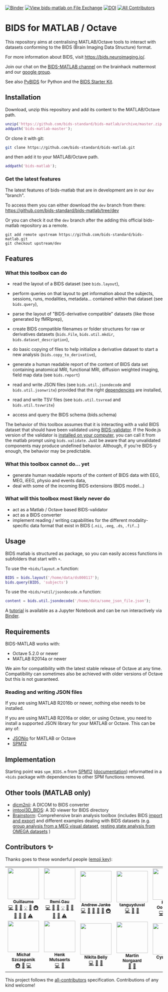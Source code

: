[![Binder](https://mybinder.org/badge_logo.svg)](https://mybinder.org/v2/gh/bids-standard/bids-matlab/master?filepath=examples/tutorial.ipynb)
[![View bids-matlab on File Exchange](https://www.mathworks.com/matlabcentral/images/matlab-file-exchange.svg)](https://nl.mathworks.com/matlabcentral/fileexchange/93740-bids-matlab)
[![DOI](https://zenodo.org/badge/DOI/10.5281/zenodo.5910584.svg)](https://doi.org/10.5281/zenodo.5910584)
[![All Contributors](https://img.shields.io/badge/all_contributors-13-orange.svg?style=flat-square)](#contributors-)

<!-- Add badges for MATLAB and Octave tests -->

# BIDS for MATLAB / Octave

This repository aims at centralising MATLAB/Octave tools to interact with
datasets conforming to the BIDS (Brain Imaging Data Structure) format.

For more information about BIDS, visit https://bids.neuroimaging.io/.

Join our chat on the
[BIDS-MATLAB channel](https://mattermost.brainhack.org/brainhack/channels/bids-matlab)
on the brainhack mattermost and our [google group](https://groups.google.com/g/bids-matlab).

See also [PyBIDS](https://github.com/bids-standard/pybids) for Python and the
[BIDS Starter Kit](https://github.com/bids-standard/bids-starter-kit).

## Installation

Download, unzip this repository and add its content to the MATLAB/Octave path.

```Matlab
unzip('https://github.com/bids-standard/bids-matlab/archive/master.zip');
addpath('bids-matlab-master');
```

Or clone it with git:

```bash
git clone https://github.com/bids-standard/bids-matlab.git
```

and then add it to your MATLAB/Octave path.

```Matlab
addpath('bids-matlab');
```

### Get the latest features

The latest features of bids-matlab that are in development are in our `dev`
"branch".

To access them you can either download the `dev` branch from there:
https://github.com/bids-standard/bids-matlab/tree/dev

Or you can check it out the `dev` branch after the adding this official
bids-matlab repository as a remote.

```
git add remote upstream https://github.com/bids-standard/bids-matlab.git
git checkout upstream/dev
```

## Features

### What this toolbox can do

- read the layout of a BIDS dataset (see `bids.layout`),
- perform queries on that layout to get information about the subjects,
  sessions, runs, modalities, metadata... contained within that dataset (see
  `bids.query`),
- parse the layout of "BIDS-derivative compatible" datasets (like those
  generated by fMRIprep),

- create BIDS compatible filenames or folder structures for raw or derivatives
  datasets (`bids.File`, `bids.util.mkdir`,
  `bids.dataset_description`),
- do basic copying of files to help initialize a derivative dataset
  to start a new analysis (`bids.copy_to_derivative`),

- generate a human readable report of the content of BIDS data set containing
  anatomical MRI, functional MRI, diffusion weighted imaging, field map data
  (see `bids.report`)
- read and write JSON files (see `bids.util.jsondecode` and
  `bids.util.jsonwrite`) provided that the right
  [dependencies](#reading-and-writing-json-files) are installed,
- read and write TSV files (see `bids.util.tsvread` and `bids.util.tsvwrite`)

- access and query the BIDS schema (bids.schema)

The behavior of this toolbox assumes that it is interacting with a valid BIDS
dataset that should have been validated using
[BIDS-validator](https://bids-standard.github.io/bids-validator/). If the
Node.js version of the validator is
[installed on your computer](https://github.com/bids-standard/bids-validator#quickstart),
you can call it from the matlab prompt using `bids.validate`. Just be aware that
any unvalidated components may produce undefined behavior. Although, if you're
BIDS-y enough, the behavior may be predictable.

### What this toolbox cannot do... yet

- generate human readable reports of the content of BIDS data with EEG, MEG,
  iEEG, physio and events data,
- deal with some of the incoming BIDS extensions (BIDS model...)

### What will this toolbox most likely never do

- act as a Matlab / Octave based BIDS-validator
- act as a BIDS converter
- implement reading / writing capabilities for the different modality-specific
  data format that exist in BIDS (`.nii`, `.eeg`, `.ds`, `.fif`...)

## Usage

BIDS matlab is structured as package, so you can easily access functions in subfolders
that start with `+`.

To use the `+bids/layout.m` function:

```Matlab
BIDS = bids.layout('/home/data/ds000117');
bids.query(BIDS, 'subjects')
```

To use the `+bids/+util/jsondecode.m` function:

```Matlab
content = bids.util.jsondecode('/home/data/some_json_file.json');
```

A
[tutorial](https://github.com/bids-standard/bids-matlab/blob/master/examples/tutorial.ipynb)
is available as a Jupyter Notebook and can be run interactively via
[Binder](https://mybinder.org/v2/gh/bids-standard/bids-matlab/master?filepath=examples/tutorial.ipynb).

## Requirements

BIDS-MATLAB works with:

- Octave 5.2.0 or newer
- MATLAB R2014a or newer

We aim for compatibility with the latest stable release of Octave at any time.
Compatibility can sometimes also be achieved with older versions of Octave but
this is not guaranteed.

### Reading and writing JSON files

If you are using MATLAB R2016b or newer, nothing else needs to be installed.

If you are using MATLAB R2016a or older, or using Octave, you need to install a
supported JSON library for your MATLAB or Octave. This can be any of:

- [JSONio](https://github.com/gllmflndn/JSONio) for MATLAB or Octave
- [SPM12](https://www.fil.ion.ucl.ac.uk/spm/software/spm12/)

## Implementation

Starting point was `spm_BIDS.m` from [SPM12](https://github.com/spm/spm12)
([documentation](https://en.wikibooks.org/wiki/SPM/BIDS#BIDS_parser_and_queries))
reformatted in a `+bids` package with dependencies to other SPM functions
removed.

## Other tools (MATLAB only)

- [dicm2nii](https://github.com/xiangruili/dicm2nii): A DICOM to BIDS
  converter
- [imtool3D_BIDS](https://github.com/tanguyduval/imtool3D_td): A 3D viewer for
  BIDS directory
- [Brainstorm](https://github.com/brainstorm-tools/brainstorm3): Comprehensive
  brain analysis toolbox (includes BIDS
  [import and export](https://neuroimage.usc.edu/brainstorm/ExportBids) and
  different examples dealing with BIDS datasets (e.g.
  [group analysis from a MEG visual dataset](https://neuroimage.usc.edu/brainstorm/Tutorials/VisualGroup),
  [resting state analysis from OMEGA datasets](https://neuroimage.usc.edu/brainstorm/Tutorials/RestingOmega#BIDS_specifications)
  )

## Contributors ✨

Thanks goes to these wonderful people
([emoji key](https://allcontributors.org/docs/en/emoji-key)):

<!-- ALL-CONTRIBUTORS-LIST:START - Do not remove or modify this section -->
<!-- prettier-ignore-start -->
<!-- markdownlint-disable -->
<table>
  <tr>
    <td align="center"><a href="https://github.com/gllmflndn"><img src="https://avatars0.githubusercontent.com/u/5950855?v=4?s=100" width="100px;" alt=""/><br /><sub><b>Guillaume</b></sub></a><br /><a href="https://github.com/bids-standard/bids-matlab/commits?author=gllmflndn" title="Code">💻</a> <a href="#design-gllmflndn" title="Design">🎨</a> <a href="https://github.com/bids-standard/bids-matlab/commits?author=gllmflndn" title="Documentation">📖</a> <a href="#example-gllmflndn" title="Examples">💡</a> <a href="#ideas-gllmflndn" title="Ideas, Planning, & Feedback">🤔</a> <a href="#infra-gllmflndn" title="Infrastructure (Hosting, Build-Tools, etc)">🚇</a> <a href="#maintenance-gllmflndn" title="Maintenance">🚧</a> <a href="#question-gllmflndn" title="Answering Questions">💬</a> <a href="https://github.com/bids-standard/bids-matlab/pulls?q=is%3Apr+reviewed-by%3Agllmflndn" title="Reviewed Pull Requests">👀</a> <a href="https://github.com/bids-standard/bids-matlab/commits?author=gllmflndn" title="Tests">⚠️</a></td>
    <td align="center"><a href="https://remi-gau.github.io/"><img src="https://avatars3.githubusercontent.com/u/6961185?v=4?s=100" width="100px;" alt=""/><br /><sub><b>Remi Gau</b></sub></a><br /><a href="https://github.com/bids-standard/bids-matlab/commits?author=Remi-Gau" title="Code">💻</a> <a href="#design-Remi-Gau" title="Design">🎨</a> <a href="https://github.com/bids-standard/bids-matlab/commits?author=Remi-Gau" title="Documentation">📖</a> <a href="#example-Remi-Gau" title="Examples">💡</a> <a href="#ideas-Remi-Gau" title="Ideas, Planning, & Feedback">🤔</a> <a href="#maintenance-Remi-Gau" title="Maintenance">🚧</a> <a href="#question-Remi-Gau" title="Answering Questions">💬</a> <a href="https://github.com/bids-standard/bids-matlab/pulls?q=is%3Apr+reviewed-by%3ARemi-Gau" title="Reviewed Pull Requests">👀</a> <a href="https://github.com/bids-standard/bids-matlab/commits?author=Remi-Gau" title="Tests">⚠️</a></td>
    <td align="center"><a href="http://apjanke.net"><img src="https://avatars2.githubusercontent.com/u/2618447?v=4?s=100" width="100px;" alt=""/><br /><sub><b>Andrew Janke</b></sub></a><br /><a href="https://github.com/bids-standard/bids-matlab/commits?author=apjanke" title="Code">💻</a> <a href="#design-apjanke" title="Design">🎨</a> <a href="https://github.com/bids-standard/bids-matlab/commits?author=apjanke" title="Documentation">📖</a> <a href="#ideas-apjanke" title="Ideas, Planning, & Feedback">🤔</a> <a href="https://github.com/bids-standard/bids-matlab/pulls?q=is%3Apr+reviewed-by%3Aapjanke" title="Reviewed Pull Requests">👀</a> <a href="#infra-apjanke" title="Infrastructure (Hosting, Build-Tools, etc)">🚇</a></td>
    <td align="center"><a href="https://github.com/tanguyduval"><img src="https://avatars1.githubusercontent.com/u/7785316?v=4?s=100" width="100px;" alt=""/><br /><sub><b>tanguyduval</b></sub></a><br /><a href="https://github.com/bids-standard/bids-matlab/commits?author=tanguyduval" title="Code">💻</a> <a href="https://github.com/bids-standard/bids-matlab/commits?author=tanguyduval" title="Documentation">📖</a> <a href="#ideas-tanguyduval" title="Ideas, Planning, & Feedback">🤔</a></td>
    <td align="center"><a href="https://github.com/robertoostenveld"><img src="https://avatars1.githubusercontent.com/u/899043?v=4?s=100" width="100px;" alt=""/><br /><sub><b>Robert Oostenveld</b></sub></a><br /><a href="https://github.com/bids-standard/bids-matlab/commits?author=robertoostenveld" title="Code">💻</a> <a href="https://github.com/bids-standard/bids-matlab/commits?author=robertoostenveld" title="Documentation">📖</a> <a href="#ideas-robertoostenveld" title="Ideas, Planning, & Feedback">🤔</a> <a href="https://github.com/bids-standard/bids-matlab/pulls?q=is%3Apr+reviewed-by%3Arobertoostenveld" title="Reviewed Pull Requests">👀</a></td>
    <td align="center"><a href="http://www.cmadan.com"><img src="https://avatars0.githubusercontent.com/u/6385051?v=4?s=100" width="100px;" alt=""/><br /><sub><b>Christopher Madan</b></sub></a><br /><a href="#content-cMadan" title="Content">🖋</a></td>
    <td align="center"><a href="http://guiomarniso.com"><img src="https://avatars1.githubusercontent.com/u/4451818?v=4?s=100" width="100px;" alt=""/><br /><sub><b>Julia Guiomar Niso Galán</b></sub></a><br /><a href="https://github.com/bids-standard/bids-matlab/pulls?q=is%3Apr+reviewed-by%3Aguiomar" title="Reviewed Pull Requests">👀</a></td>
  </tr>
  <tr>
    <td align="center"><a href="https://github.com/mslw"><img src="https://avatars1.githubusercontent.com/u/11985212?v=4?s=100" width="100px;" alt=""/><br /><sub><b>Michał Szczepanik</b></sub></a><br /><a href="#infra-mslw" title="Infrastructure (Hosting, Build-Tools, etc)">🚇</a> <a href="#ideas-mslw" title="Ideas, Planning, & Feedback">🤔</a> <a href="https://github.com/bids-standard/bids-matlab/commits?author=mslw" title="Code">💻</a></td>
    <td align="center"><a href="http://www.ExploreASL.org"><img src="https://avatars.githubusercontent.com/u/27774254?v=4?s=100" width="100px;" alt=""/><br /><sub><b>Henk Mutsaerts</b></sub></a><br /><a href="https://github.com/bids-standard/bids-matlab/commits?author=HenkMutsaerts" title="Code">💻</a> <a href="#ideas-HenkMutsaerts" title="Ideas, Planning, & Feedback">🤔</a></td>
    <td align="center"><a href="https://github.com/nbeliy"><img src="https://avatars.githubusercontent.com/u/44231332?v=4?s=100" width="100px;" alt=""/><br /><sub><b>Nikita Beliy</b></sub></a><br /><a href="https://github.com/bids-standard/bids-matlab/commits?author=nbeliy" title="Code">💻</a> <a href="#ideas-nbeliy" title="Ideas, Planning, & Feedback">🤔</a> <a href="https://github.com/bids-standard/bids-matlab/pulls?q=is%3Apr+reviewed-by%3Anbeliy" title="Reviewed Pull Requests">👀</a></td>
    <td align="center"><a href="https://profiles.stanford.edu/martin-noergaard"><img src="https://avatars.githubusercontent.com/u/12412821?v=4?s=100" width="100px;" alt=""/><br /><sub><b>Martin Norgaard</b></sub></a><br /><a href="https://github.com/bids-standard/bids-matlab/issues?q=author%3Amnoergaard" title="Bug reports">🐛</a> <a href="#ideas-mnoergaard" title="Ideas, Planning, & Feedback">🤔</a></td>
    <td align="center"><a href="https://cpernet.github.io/"><img src="https://avatars.githubusercontent.com/u/4772878?v=4?s=100" width="100px;" alt=""/><br /><sub><b>Cyril Pernet</b></sub></a><br /><a href="https://github.com/bids-standard/bids-matlab/commits?author=CPernet" title="Code">💻</a> <a href="#ideas-CPernet" title="Ideas, Planning, & Feedback">🤔</a></td>
    <td align="center"><a href="http://www.giga.uliege.be"><img src="https://avatars.githubusercontent.com/u/2011934?v=4?s=100" width="100px;" alt=""/><br /><sub><b>Christophe Phillips</b></sub></a><br /><a href="#ideas-ChristophePhillips" title="Ideas, Planning, & Feedback">🤔</a></td>
    <td align="center"><a href="https://github.com/CerenB"><img src="https://avatars.githubusercontent.com/u/10451654?v=4?s=100" width="100px;" alt=""/><br /><sub><b>CerenB</b></sub></a><br /><a href="https://github.com/bids-standard/bids-matlab/pulls?q=is%3Apr+reviewed-by%3ACerenB" title="Reviewed Pull Requests">👀</a></td>
  </tr>
</table>

<!-- markdownlint-restore -->
<!-- prettier-ignore-end -->

<!-- ALL-CONTRIBUTORS-LIST:END -->

This project follows the
[all-contributors](https://github.com/all-contributors/all-contributors)
specification. Contributions of any kind welcome!
